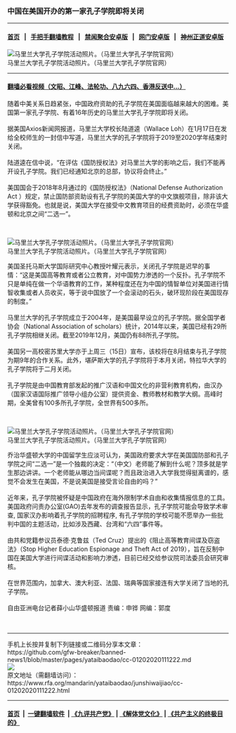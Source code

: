 ### 中国在美国开办的第一家孔子学院即将关闭
------------------------

#### [首页](https://github.com/gfw-breaker/banned-news1/blob/master/README.md) &nbsp;&nbsp;|&nbsp;&nbsp; [手把手翻墙教程](https://github.com/gfw-breaker/guides/wiki) &nbsp;&nbsp;|&nbsp;&nbsp; [禁闻聚合安卓版](https://github.com/gfw-breaker/bn-android) &nbsp;&nbsp;|&nbsp;&nbsp; [网门安卓版](https://github.com/oGate2/oGate) &nbsp;&nbsp;|&nbsp;&nbsp; [神州正道安卓版](https://github.com/SzzdOgate/update) 



<div id="headerimg">
 <img alt="马里兰大学孔子学院活动照片。（马里兰大学孔子学院官网）" src="https://www.rfa.org/mandarin/yataibaodao/junshiwaijiao/cc-01202020111222.html/CIM-Maryland-Day2013.jpg/@@images/008fa450-f7dc-4b72-8385-b8abd3c8a6e1.jpeg" title="马里兰大学孔子学院活动照片。（马里兰大学孔子学院官网）"/>
 <div id="headerimgcontents">
  <div id="headerimgcaption">
   <span>
    马里兰大学孔子学院活动照片。（马里兰大学孔子学院官网）
   </span>
   <!-- zoomattribute -->
  </div>
  <!-- headerimgcaption -->
 </div>
 <!-- headerimagecontents -->
</div>

<hr/>


#### [翻墙必看视频（文昭、江峰、法轮功、八九六四、香港反送中...）](http://167.172.214.107/home.html)

<div id="storytext">
 <div>
  <div class="slot_header">
  </div>
 </div>
 <p>
  随着中美关系日趋紧张，中国政府资助的孔子学院在美国面临越来越大的困难。美国第一家孔子学院、有着16年历史的马里兰大学孔子学院即将关闭。
  <br/>
  <br/>
  据美国Axios新闻网报道，马里兰大学校长陆道逵（Wallace Loh）在1月17日在发给全校师生的一封信中写道，马里兰大学的孔子学院将于2019至2020学年结束时关闭。
  <br/>
  <br/>
  陆道逵在信中说，“在评估《国防授权法》对马里兰大学的影响之后，我们不能再开设孔子学院。我们已经通知北京的总部，协议将会终止。”
  <br/>
  <br/>
  美国国会于2018年8月通过的《国防授权法》（National Defense Authorization Act ）规定，禁止国防部资助设有孔子学院的美国大学的中文旗舰项目，除非该大学获得豁免。也就是说，美国大学在接受中文教育项目的经费资助时，必须在华盛顿和北京之间“二选一”。
 </p>
 <p>
  <br/>
  <div class="image-inline captioned" style="width:700px;">
   <div style="width:700px;">
    <img alt="马里兰大学孔子学院活动照片。（马里兰大学孔子学院官网）" src="https://www.rfa.org/mandarin/yataibaodao/junshiwaijiao/cc-01202020111222.html/CIM-Conf-Classroom-Garrison-Forest_0.jpg" title="马里兰大学孔子学院活动照片。（马里兰大学孔子学院官网）"/>
   </div>
   <div class="image-caption">
    <span style="width:700px;">
     马里兰大学孔子学院活动照片。（马里兰大学孔子学院官网）
    </span>
    <span class="copyright">
    </span>
   </div>
  </div>
 </p>
 <p>
  美国圣托马斯大学国际研究中心教授叶耀元表示，关闭孔子学院是迟早的事情：“这是美国高等教育或者公立教育，对中国势力渗透的一个反扑。孔子学院不只是单纯在做一个华语教育的工作，某种程度还在为中国的情智单位对美国进行情智收集或者人员收买，等于说中国放了一个会滚动的石头，破环现阶段在美国现存的制度。”
  <br/>
  <br/>
  马里兰大学的孔子学院成立于2004年，是美国最早设立的孔子学院。据全国学者协会（National Association of scholars）统计，2014年以来，美国已经有29所孔子学院相继关闭。截至2019年12月，美国仍有88所孔子学院。
  <br/>
  <br/>
  美国另一高校密苏里大学亦于上周三（15日）宣布，该校将在8月结束与孔子学院为期9年的合作关系。此外，堪萨斯大学的孔子学院将于本月关闭，特拉华大学的孔子学院将于二月关闭。
  <br/>
  <br/>
  孔子学院是由中国教育部发起的推广汉语和中国文化的非营利教育机构，由汉办（国家汉语国际推广领导小组办公室）提供资金、教师教材和教学大纲。高峰时期，全美曾有100多所孔子学院，全世界有500多所。
 </p>
 <p>
  <br/>
  <div class="image-inline captioned" style="width:700px;">
   <div style="width:700px;">
    <img alt="马里兰大学孔子学院活动照片。（马里兰大学孔子学院官网）" src="https://www.rfa.org/mandarin/yataibaodao/junshiwaijiao/cc-01202020111222.html/CIM-children-class_0.jpg" title="马里兰大学孔子学院活动照片。（马里兰大学孔子学院官网）"/>
   </div>
   <div class="image-caption">
    <span style="width:700px;">
     马里兰大学孔子学院活动照片。（马里兰大学孔子学院官网）
    </span>
    <span class="copyright">
    </span>
   </div>
  </div>
 </p>
 <p>
  乔治华盛顿大学的中国留学生应淡可认为，美国政府要求大学在美国国防部和孔子学院之间“二选一”是一个独裁的决定：“（中文）老师能了解到什么呢？顶多就是学生那边讲讲。一个老师能从哪边当间谍呢？而且政治进入大学我觉得挺离谱的，感觉不会发生在美国，不是说美国是接受言论自由的吗？”
  <br/>
  <br/>
  近年来，孔子学院被怀疑是中国政府在海外限制学术自由和收集情报信息的工具。美国政府问责办公室(GAO)去年发布的调查报告显示，孔子学院可能会导致学术审查, 国家汉办影响着孔子学院的招聘程序, 有孔子学院的学校可能不愿举办一些批判中国的主题活动，比如涉及西藏、台湾和“六四”事件等。
  <br/>
  <br/>
  由共和党籍参议员泰德·克鲁兹（Ted Cruz）提出的《阻止高等教育间谍及窃盗法》（Stop Higher Education Espionage and Theft Act of 2019），旨在反制中国在美国大学进行间谍活动和影响力渗透，目前已经交给参议院司法委员会研究审核。
  <br/>
  <br/>
  在世界范围内，加拿大、澳大利亚、法国、瑞典等国家接连有大学关闭了当地的孔子学院。
  <br/>
  <br/>
  自由亚洲电台记者薛小山华盛顿报道 责编：申铧 网编：郭度
  <br/>
  <br/>
  <br/>
 </p>
</div>

<hr/>
手机上长按并复制下列链接或二维码分享本文章：<br/>
https://github.com/gfw-breaker/banned-news1/blob/master/pages/yataibaodao/cc-01202020111222.md <br/>
<a href='https://github.com/gfw-breaker/banned-news1/blob/master/pages/yataibaodao/cc-01202020111222.md'><img src='https://github.com/gfw-breaker/banned-news1/blob/master/pages/yataibaodao/cc-01202020111222.md.png'/></a> <br/>
原文地址（需翻墙访问）：https://www.rfa.org/mandarin/yataibaodao/junshiwaijiao/cc-01202020111222.html


------------------------
#### [首页](https://github.com/gfw-breaker/banned-news1/blob/master/README.md) &nbsp;|&nbsp; [一键翻墙软件](https://github.com/gfw-breaker/nogfw/blob/master/README.md) &nbsp;| [《九评共产党》](https://github.com/gfw-breaker/9ping.md/blob/master/README.md#九评之一评共产党是什么) | [《解体党文化》](https://github.com/gfw-breaker/jtdwh.md/blob/master/README.md) | [《共产主义的终极目的》](https://github.com/gfw-breaker/gczydzjmd.md/blob/master/README.md)


<img src='http://gfw-breaker.win/banned-news/pages/yataibaodao/cc-01202020111222.md' width='0px' height='0px'/>